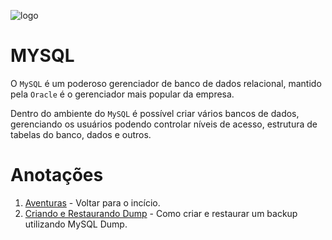![logo](https://e-tinet.com/wp-content/uploads/2018/10/MySQL-banco-de-dados-linux-1024x512.png)

# MYSQL

O `MySQL` é um poderoso gerenciador de banco de dados relacional, mantido pela ``Oracle`` é o gerenciador mais popular da empresa.

Dentro do ambiente do ``MySQL`` é possível criar vários bancos de dados, gerenciando os usuários podendo controlar níveis de acesso, estrutura de tabelas do banco, dados e outros.

# Anotações
1. [Aventuras](./../README.MD) - Voltar para o incício.
2. [Criando e Restaurando Dump](mysql_dump.MD) - Como criar e restaurar um backup utilizando MySQL Dump.